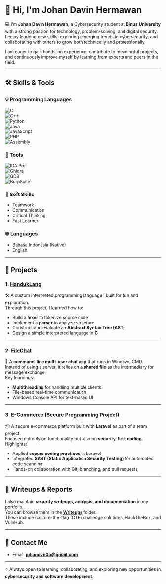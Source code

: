 # 👋 Hi, I'm Johan Davin Hermawan

💻 I’m **Johan Davin Hermawan**, a Cybersecurity student at **Binus University** with a strong passion for technology, problem-solving, and digital security.  
I enjoy learning new skills, exploring emerging trends in cybersecurity, and collaborating with others to grow both technically and professionally.  

I am eager to gain hands-on experience, contribute to meaningful projects, and continuously improve myself by learning from experts and peers in the field.  

---

## 🛠️ Skills & Tools

### 💡 Programming Languages  
![C](https://img.shields.io/badge/C-00599C?style=for-the-badge&logo=c&logoColor=white)  
![C++](https://img.shields.io/badge/C++-00599C?style=for-the-badge&logo=cplusplus&logoColor=white)  
![Python](https://img.shields.io/badge/Python-3776AB?style=for-the-badge&logo=python&logoColor=white)  
![Java](https://img.shields.io/badge/Java-007396?style=for-the-badge&logo=openjdk&logoColor=white)  
![JavaScript](https://img.shields.io/badge/JavaScript-F7DF1E?style=for-the-badge&logo=javascript&logoColor=black)  
![PHP](https://img.shields.io/badge/PHP-777BB4?style=for-the-badge&logo=php&logoColor=white)  
![Assembly](https://img.shields.io/badge/Assembly-6E4C13?style=for-the-badge&logo=apachespark&logoColor=white)  

### 🧰 Tools  
![IDA Pro](https://img.shields.io/badge/IDA%20Pro-000000?style=for-the-badge&logo=hexo&logoColor=white)  
![Ghidra](https://img.shields.io/badge/Ghidra-FC3C3C?style=for-the-badge&logo=redhat&logoColor=white)  
![GDB](https://img.shields.io/badge/GDB-800000?style=for-the-badge&logo=gnu&logoColor=white)  
![BurpSuite](https://img.shields.io/badge/Burp%20Suite-FF6633?style=for-the-badge&logo=protonmail&logoColor=white)  

### 🤝 Soft Skills  
- Teamwork  
- Communication  
- Critical Thinking  
- Fast Learner  

### 🌐 Languages  
- Bahasa Indonesia (Native)  
- English

---

## 📂 Projects

### 1. [HandukLang](https://github.com/Handukkk/HandukLang)  
🛠️ A custom interpreted programming language I built for fun and exploration.  
Through this project, I learned how to:  
- Build a **lexer** to tokenize source code  
- Implement a **parser** to analyze structure  
- Construct and evaluate an **Abstract Syntax Tree (AST)**  
- Design a simple interpreted language in **C**  

---

### 2. [FileChat](https://github.com/Handukkk/filechat)  
💬 A **command-line multi-user chat app** that runs in Windows CMD.  
Instead of using a server, it relies on a **shared file** as the intermediary for message exchange.  
Key learnings:  
- **Multithreading** for handling multiple clients  
- File-based real-time communication  
- Windows Console API for text-based UI  

---

### 3. [E-Commerce (Secure Programming Project)](https://github.com/Handukkk/e-commerce)  
📦 A secure e-commerce platform built with **Laravel** as part of a team project.  
Focused not only on functionality but also on **security-first coding**.  
Highlights:  
- Applied **secure coding practices** in Laravel  
- Integrated **SAST (Static Application Security Testing)** for automated code scanning  
- Hands-on collaboration with Git, branching, and pull requests  

---

## 📝 Writeups & Reports

I also maintain **security writeups, analysis, and documentation** in my portfolio.  
You can browse them in the **[Writeups](https://github.com/Handukkk/porto/tree/main/Writeups)** folder.  
These include capture-the-flag (CTF) challenge solutions, HackTheBox, and VulnHub.

---

## 📧 Contact Me  
- Email: **johandvn05@gmail.com**  

---

⭐ Always open to learning, collaborating, and exploring new opportunities in **cybersecurity and software development**.  
